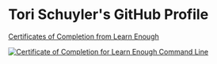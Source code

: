 # Tori Schuyler's GitHub Profile

[Certificates of Completion from Learn Enough](https://www.learnenough.com/certificates/torischuyler)

<a href="https://www.learnenough.com/certificates/torischuyler"><img src="https://www.learnenough.com/certificates/torischuyler/command-line-tutorial.svg" alt="Certificate of Completion for Learn Enough Command Line"></a>
